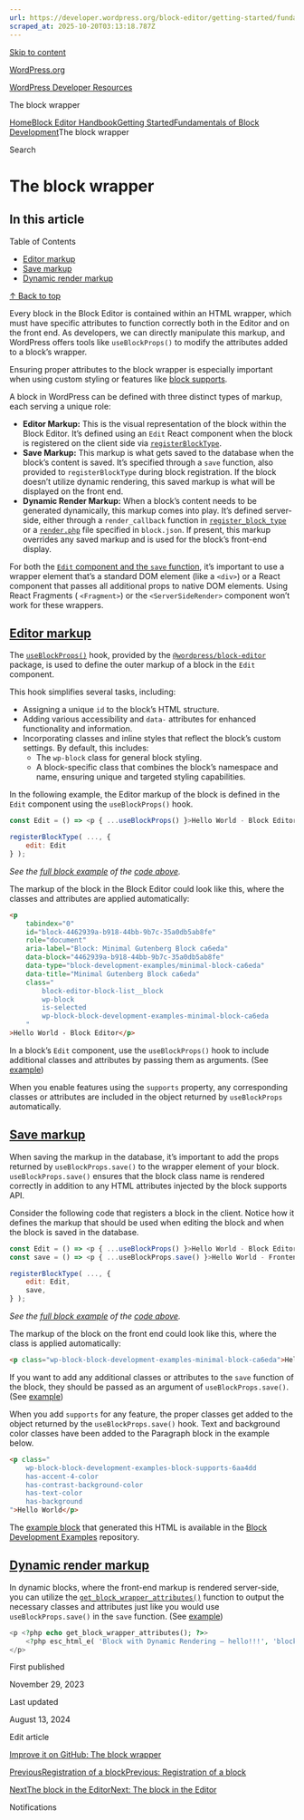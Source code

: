 ```yaml
---
url: https://developer.wordpress.org/block-editor/getting-started/fundamentals/block-wrapper
scraped_at: 2025-10-20T03:13:18.787Z
---
```


[Skip to content](https://developer.wordpress.org/block-editor/getting-started/fundamentals/block-wrapper/#wp--skip-link--target)

[WordPress.org](https://wordpress.org/)

[WordPress Developer Resources](https://developer.wordpress.org/)

The block wrapper


[Home](https://developer.wordpress.org/)[Block Editor Handbook](https://developer.wordpress.org/block-editor/)[Getting Started](https://developer.wordpress.org/block-editor/getting-started/)[Fundamentals of Block Development](https://developer.wordpress.org/block-editor/getting-started/fundamentals/)The block wrapper

Search

# The block wrapper

## In this article

Table of Contents

- [Editor markup](https://developer.wordpress.org/block-editor/getting-started/fundamentals/block-wrapper/#editor-markup)
- [Save markup](https://developer.wordpress.org/block-editor/getting-started/fundamentals/block-wrapper/#save-markup)
- [Dynamic render markup](https://developer.wordpress.org/block-editor/getting-started/fundamentals/block-wrapper/#dynamic-render-markup)

[↑ Back to top](https://developer.wordpress.org/block-editor/getting-started/fundamentals/block-wrapper/#wp--skip-link--target)

Every block in the Block Editor is contained within an HTML wrapper, which must have specific attributes to function correctly both in the Editor and on the front end. As developers, we can directly manipulate this markup, and WordPress offers tools like `useBlockProps()` to modify the attributes added to a block’s wrapper.

Ensuring proper attributes to the block wrapper is especially important when using custom styling or features like [block supports](https://developer.wordpress.org/block-editor/reference-guides/block-api/block-supports/).

A block in WordPress can be defined with three distinct types of markup, each serving a unique role:

- **Editor Markup:** This is the visual representation of the block within the Block Editor. It’s defined using an `Edit` React component when the block is registered on the client side via [`registerBlockType`](https://developer.wordpress.org/block-editor/reference-guides/block-api/block-registration/#registerblocktype).
- **Save Markup:** This markup is what gets saved to the database when the block’s content is saved. It’s specified through a `save` function, also provided to `registerBlockType` during block registration. If the block doesn’t utilize dynamic rendering, this saved markup is what will be displayed on the front end.
- **Dynamic Render Markup:** When a block’s content needs to be generated dynamically, this markup comes into play. It’s defined server-side, either through a `render_callback` function in [`register_block_type`](https://developer.wordpress.org/reference/functions/register_block_type/) or a [`render.php`](https://developer.wordpress.org/block-editor/reference-guides/block-api/block-metadata/#render) file specified in `block.json`. If present, this markup overrides any saved markup and is used for the block’s front-end display.

For both the [`Edit` component and the `save` function](https://developer.wordpress.org/block-editor/reference-guides/block-api/block-edit-save/), it’s important to use a wrapper element that’s a standard DOM element (like a `<div>`) or a React component that passes all additional props to native DOM elements. Using React Fragments ( `<Fragment>`) or the `<ServerSideRender>` component won’t work for these wrappers.

## [Editor markup](https://developer.wordpress.org/block-editor/getting-started/fundamentals/block-wrapper/\#editor-markup)

The [`useBlockProps()`](https://developer.wordpress.org/block-editor/reference-guides/packages/packages-block-editor/#useblockprops) hook, provided by the [`@wordpress/block-editor`](https://developer.wordpress.org/block-editor/reference-guides/packages/packages-block-editor) package, is used to define the outer markup of a block in the `Edit` component.

This hook simplifies several tasks, including:

- Assigning a unique `id` to the block’s HTML structure.
- Adding various accessibility and `data-` attributes for enhanced functionality and information.
- Incorporating classes and inline styles that reflect the block’s custom settings. By default, this includes:
  - The `wp-block` class for general block styling.
  - A block-specific class that combines the block’s namespace and name, ensuring unique and targeted styling capabilities.

In the following example, the Editor markup of the block is defined in the `Edit` component using the `useBlockProps()` hook.

```js
const Edit = () => <p { ...useBlockProps() }>Hello World - Block Editor</p>;

registerBlockType( ..., {
    edit: Edit
} );

```

_See the [full block example](https://github.com/WordPress/block-development-examples/tree/trunk/plugins/minimal-block-ca6eda) of the [code above](https://github.com/WordPress/block-development-examples/blob/trunk/plugins/minimal-block-ca6eda/src/index.js)._

The markup of the block in the Block Editor could look like this, where the classes and attributes are applied automatically:

```html
<p
    tabindex="0"
    id="block-4462939a-b918-44bb-9b7c-35a0db5ab8fe"
    role="document"
    aria-label="Block: Minimal Gutenberg Block ca6eda"
    data-block="4462939a-b918-44bb-9b7c-35a0db5ab8fe"
    data-type="block-development-examples/minimal-block-ca6eda"
    data-title="Minimal Gutenberg Block ca6eda"
    class="
        block-editor-block-list__block
        wp-block
        is-selected
        wp-block-block-development-examples-minimal-block-ca6eda
    "
>Hello World - Block Editor</p>

```

In a block’s `Edit` component, use the `useBlockProps()` hook to include additional classes and attributes by passing them as arguments. (See [example](https://github.com/WordPress/block-development-examples/blob/trunk/plugins/stylesheets-79a4c3/src/edit.js))

When you enable features using the `supports` property, any corresponding classes or attributes are included in the object returned by `useBlockProps` automatically.

## [Save markup](https://developer.wordpress.org/block-editor/getting-started/fundamentals/block-wrapper/\#save-markup)

When saving the markup in the database, it’s important to add the props returned by `useBlockProps.save()` to the wrapper element of your block. `useBlockProps.save()` ensures that the block class name is rendered correctly in addition to any HTML attributes injected by the block supports API.

Consider the following code that registers a block in the client. Notice how it defines the markup that should be used when editing the block and when the block is saved in the database.

```js
const Edit = () => <p { ...useBlockProps() }>Hello World - Block Editor</p>;
const save = () => <p { ...useBlockProps.save() }>Hello World - Frontend</p>;

registerBlockType( ..., {
    edit: Edit,
    save,
} );

```

_See the [full block example](https://github.com/WordPress/block-development-examples/tree/trunk/plugins/minimal-block-ca6eda) of the [code above](https://github.com/WordPress/block-development-examples/blob/trunk/plugins/minimal-block-ca6eda/src/index.js)._

The markup of the block on the front end could look like this, where the class is applied automatically:

```html
<p class="wp-block-block-development-examples-minimal-block-ca6eda">Hello World – Frontend</p>

```

If you want to add any additional classes or attributes to the `save` function of the block, they should be passed as an argument of `useBlockProps.save()`. (See [example](https://github.com/WordPress/block-development-examples/blob/trunk/plugins/stylesheets-79a4c3/src/save.js))

When you add `supports` for any feature, the proper classes get added to the object returned by the `useBlockProps.save()` hook. Text and background color classes have been added to the Paragraph block in the example below.

```html
<p class="
    wp-block-block-development-examples-block-supports-6aa4dd
    has-accent-4-color
    has-contrast-background-color
    has-text-color
    has-background
">Hello World</p>

```

The [example block](https://github.com/WordPress/block-development-examples/tree/trunk/plugins/block-supports-6aa4dd) that generated this HTML is available in the [Block Development Examples](https://github.com/WordPress/block-development-examples) repository.

## [Dynamic render markup](https://developer.wordpress.org/block-editor/getting-started/fundamentals/block-wrapper/\#dynamic-render-markup)

In dynamic blocks, where the front-end markup is rendered server-side, you can utilize the [`get_block_wrapper_attributes()`](https://developer.wordpress.org/reference/functions/get_block_wrapper_attributes/) function to output the necessary classes and attributes just like you would use `useBlockProps.save()` in the `save` function. (See [example](https://github.com/WordPress/block-development-examples/blob/f68640f42d993f0866d1879f67c73910285ca114/plugins/block-dynamic-rendering-64756b/src/render.php#L11))

```php
<p <?php echo get_block_wrapper_attributes(); ?>>
    <?php esc_html_e( 'Block with Dynamic Rendering – hello!!!', 'block-development-examples' ); ?>
</p>

```

First published

November 29, 2023

Last updated

August 13, 2024

Edit article

[Improve it on GitHub: The block wrapper](https://github.com/WordPress/gutenberg/edit/trunk/docs/getting-started/fundamentals/block-wrapper.md)

[PreviousRegistration of a blockPrevious: Registration of a block](https://developer.wordpress.org/block-editor/getting-started/fundamentals/registration-of-a-block/)

[NextThe block in the EditorNext: The block in the Editor](https://developer.wordpress.org/block-editor/getting-started/fundamentals/block-in-the-editor/)

Notifications